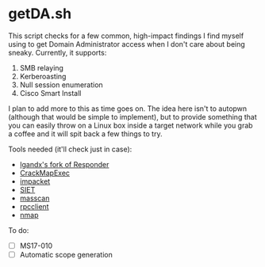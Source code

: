 # getDA.sh

This script checks for a few common, high-impact findings I find myself using to get Domain Administrator access when I don't care about being sneaky. Currently, it supports:  

1) SMB relaying  
2) Kerberoasting  
3) Null session enumeration  
4) Cisco Smart Install  

I plan to add more to this as time goes on. The idea here isn't to autopwn (although that would be simple to implement), but to provide something that you can easily throw on a Linux box inside a target network while you grab a coffee and it will spit back a few things to try.  

Tools needed (it'll check just in case):  
- [lgandx's fork of Responder](https://github.com/lgandx/Responder)  
- [CrackMapExec](https://github.com/byt3bl33d3r/CrackMapExec)  
- [impacket](https://github.com/CoreSecurity/impacket)  
- [SIET](https://github.com/Sab0tag3d/SIET)  
- [masscan](https://github.com/robertdavidgraham/masscan)  
- [rpcclient](https://www.samba.org/samba/docs/man/manpages-3/rpcclient.1.html)  
- [nmap](https://nmap.org/)  


To do:
- [ ] MS17-010
- [ ] Automatic scope generation
